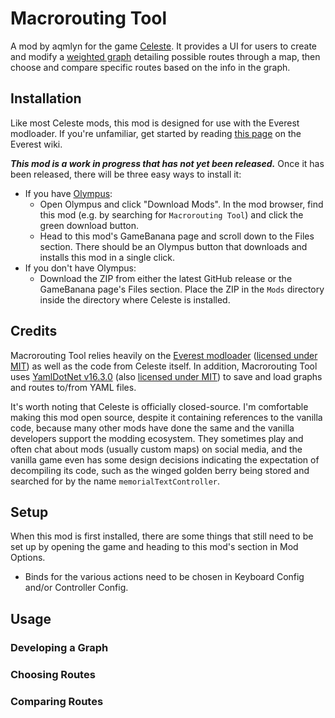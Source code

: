 # Macrorouting Tool
A mod by aqmlyn for the game [Celeste](https://www.celestegame.com/). It provides a UI for users to create and modify a [weighted graph](https://en.wikipedia.org/wiki/Graph_(discrete_mathematics)#Weighted_graph) detailing possible routes through a map, then choose and compare specific routes based on the info in the graph.

## Installation
Like most Celeste mods, this mod is designed for use with the Everest modloader. If you're unfamiliar, get started by reading [this page](https://github.com/EverestAPI/Resources/wiki/FAQ#playing-mods) on the Everest wiki.

***This mod is a work in progress that has not yet been released.*** Once it has been released, there will be three easy ways to install it:
* If you have [Olympus](https://everestapi.github.io/#installing-everest):
  * Open Olympus and click "Download Mods". In the mod browser, find this mod (e.g. by searching for `Macrorouting Tool`) and click the green download button.
  * Head to this mod's GameBanana page and scroll down to the Files section. There should be an Olympus button that downloads and installs this mod in a single click.
* If you don't have Olympus:
  * Download the ZIP from either the latest GitHub release or the GameBanana page's Files section. Place the ZIP in the `Mods` directory inside the directory where Celeste is installed.

## Credits
Macrorouting Tool relies heavily on the [Everest modloader](https://github.com/EverestAPI/Everest) ([licensed under MIT](https://github.com/EverestAPI/Everest/tree/stable-1.5416.0)) as well as the code from Celeste itself.
In addition, Macrorouting Tool uses [YamlDotNet v16.3.0](https://github.com/aaubry/YamlDotNet/tree/v16.3.0) (also [licensed under MIT](https://github.com/aaubry/YamlDotNet/blob/v16.3.0/LICENSE.txt)) to save and load graphs and routes to/from YAML files.

It's worth noting that Celeste is officially closed-source. I'm comfortable making this mod open source, despite it containing references to the vanilla code, because many other mods have done the same and the vanilla developers support the modding ecosystem. They sometimes play and often chat about mods (usually custom maps) on social media, and the vanilla game even has some design decisions indicating the expectation of decompiling its code, such as the winged golden berry being stored and searched for by the name `memorialTextController`.

## Setup
When this mod is first installed, there are some things that still need to be set up by opening the game and heading to this mod's section in Mod Options.
* Binds for the various actions need to be chosen in Keyboard Config and/or Controller Config.

## Usage

### Developing a Graph

### Choosing Routes

### Comparing Routes
